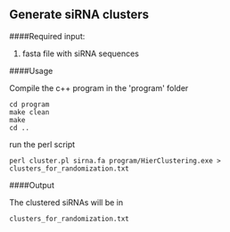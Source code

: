 ## Generate siRNA clusters

####Required input:

 1. fasta file with siRNA sequences


####Usage

Compile the c++ program in the 'program' folder

	cd program
	make clean
	make
	cd ..

run the perl script

	perl cluster.pl sirna.fa program/HierClustering.exe > clusters_for_randomization.txt

####Output

The clustered siRNAs will be in

	clusters_for_randomization.txt


